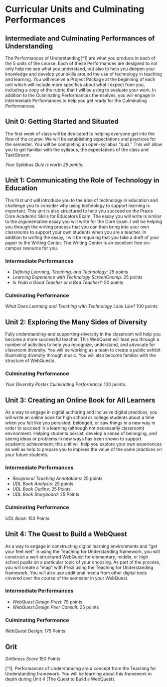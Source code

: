 # Curricular Units and Culminating Performances

## Intermediate and Culminating Performances of Understanding

The Performances of Understanding[^1] are what you produce in each of the 5 units of the course. Each of these Performances are designed to not only help me see what you understand, but also to help you deepen your knowledge and develop your skills around the use of technology in teaching and learning. You will receive a Project Package at the beginning of each unit which will include more specifics about what I expect from you, including a copy of the rubric that I will be using to evaluate your work. In addition to the Culminating Performances themselves, you will engage in Intermediate Performances to help you get ready for the Culminating Performances.

## Unit 0: Getting Started and Situated

The first week of class will be dedicated to helping everyone get into the flow of the course. We will be establishing expectations and practices for the semester. You will be completing an open-syllabus "quiz." This will allow you to get familiar with the syllabus, the expectations of the class and TaskStream.

*Your Syllabus Quiz is worth 25 points.*

## Unit 1: Communicating the Role of Technology in Education

This first unit will introduce you to the idea of technology in education and challenge you to consider why using technology to support learning is important. This unit is also structured to help you succeed on the Praxis Core Academic Skills for Educators Exam. The essay you will write is similar to the argumentative essay you will write for the Core Exam. I will be helping you through the writing process that you can then bring into your own classrooms to support your own students when you are a teacher. In addition to *writing* the essay, I will be requiring that you take a draft of your paper to the Writing Center. The Writing Center is an excellent free on-campus resource for you.

### Intermediate Performances

* *Defining Learning, Teaching, and Technology:* 25 points
* *Learning Experience with Technology ScreenChomp:* 25 points
* *Is Yoda a Good Teacher or a Bad Teacher?:* 50 points

### Culminating Performance

*What Does Learning and Teaching with Technology Look Like?* 100 points

## Unit 2: Exploring the Many Sides of Diversity

Fully understanding-and supporting-diversity in the classroom will help you become a more successful teacher. This WebQuest will lead you through a number of activities to help you recognize, understand, and advocate for classroom diversity. You will be working as a team to create a public exhibit illustrating diversity through music. You will also become familiar with the structure of WebQuests.

### Culminating Performance

*Your Diversity Poster Culminating Performance* 100 points.

## Unit 3: Creating an Online Book for All Learners

As a way to engage in digital authoring and inclusive digital practices, you will write an online book for high school or college students about a time when you felt like you persisted, belonged, or saw things in a new way in order to succeed in a learning (although not necessarily classroom) environment. Helping students persist, develop a sense of belonging, and seeing ideas or problems in new ways has been shown to support academic achievement; this unit will help you explore your own experiences as well as help to prepare you to impress the value of the same practices on your future students.

### Intermediate Performances
* *Reciprocal Teaching Annotations:* 25 points
* *UDL Book Analysis:* 25 points
* *UDL Book Outline:* 25 Points
* *UDL Book Storyboard:* 25 Points

### Culminating Performance

*UDL Book:* 150 Points

## Unit 4: The Quest to Build a WebQuest

As a way to engage in constructing digital learning environments and "get your feet wet" in using the Teaching for Understanding framework, you will construct a well-structured WebQuest for elementary, middle, or high school pupils on a particular topic of your choosing. As part of the process, you will create a "map" with Prezi using the Teaching for Understanding framework. You will also use additional media from other digital tools covered over the course of the semester in your WebQuest.

### Intermediate Performances

* *WebQuest Design Prezi:* 75 points
* *WebQuest Design Peer Consult:* 25 points

### Culminating Performance

*WebQuest Design:* 175 Points

## Grit

*Grittiness Score* 150 Points

[^1]. Performances of Understanding are a concept from the Teaching for Understanding framework. You will be learning about this framework in depth during Unit 4 (The Quest to Build a WebQuest).